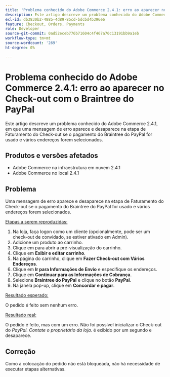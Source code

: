 ```yaml
---
title: 'Problema conhecido do Adobe Commerce 2.4.1: erro ao aparecer no Check-out com o Braintree do PayPal'
description: Este artigo descreve um problema conhecido do Adobe Commerce 2.4.1, em que uma mensagem de erro aparece e desaparece na etapa de Faturamento do Check-out se o pagamento do Braintree do PayPal for usado e vários endereços forem selecionados.
exl-id: db3830b2-4885-4d89-85cd-bdcbd4b396e6
feature: Checkout, Orders, Payments
role: Developer
source-git-commit: 0ad52eceb776b71604c4f467a70c13191bb9a1eb
workflow-type: tm+mt
source-wordcount: '269'
ht-degree: 0%

---
```


# Problema conhecido do Adobe Commerce 2.4.1: erro ao aparecer no Check-out com o Braintree do PayPal

Este artigo descreve um problema conhecido do Adobe Commerce 2.4.1, em que uma mensagem de erro aparece e desaparece na etapa de Faturamento do Check-out se o pagamento do Braintree do PayPal for usado e vários endereços forem selecionados.

## Produtos e versões afetados

* Adobe Commerce na infraestrutura em nuvem 2.4.1
* Adobe Commerce no local 2.4.1

## Problema

Uma mensagem de erro aparece e desaparece na etapa de Faturamento do Check-out se o pagamento do Braintree do PayPal for usado e vários endereços forem selecionados.

<u>Etapas a serem reproduzidas:</u>

1. Na loja, faça logon como um cliente (opcionalmente, pode ser um check-out de convidado, se estiver ativado em Admin).
1. Adicione um produto ao carrinho.
1. Clique em para abrir a pré-visualização do carrinho.
1. Clique em **Exibir e editar carrinho**.
1. Na página do carrinho, clique em **Fazer Check-out com Vários Endereços**.
1. Clique em **Ir para Informações de Envio** e especifique os endereços.
1. Clique em **Continuar para as Informações de Cobrança**.
1. Selecione **Braintree do PayPal** e clique no botão **PayPal**.
1. Na janela pop-up, clique em **Concordar e pagar**.

<u>Resultado esperado:</u>

O pedido é feito sem nenhum erro.

<u>Resultado real:</u>

O pedido é feito, mas com um erro. Não foi possível inicializar o Check-out do *PayPal. Contate o proprietário da loja*.  é exibido por um segundo e desaparece.

## Correção

Como a colocação do pedido não está bloqueada, não há necessidade de executar etapas alternativas.
